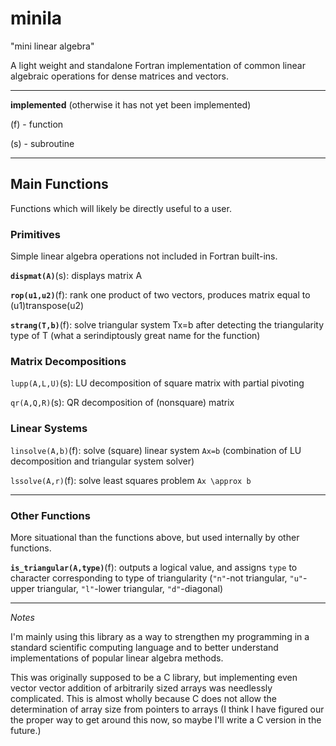 # minila

"mini linear algebra"

A light weight and standalone Fortran implementation of common linear algebraic operations for dense matrices and vectors.

---

**implemented** (otherwise it has not yet been implemented)

(f) - function

(s) - subroutine

---

## Main Functions 

Functions which will likely be directly useful to a user.

### Primitives

Simple linear algebra operations not included in Fortran built-ins.

**`dispmat(A)`**(s): displays matrix A

**`rop(u1,u2)`**(f): rank one product of two vectors, produces matrix equal to (u1)transpose(u2)

**`strang(T,b)`**(f): solve triangular system Tx=b after detecting the triangularity type of T (what a serindiptously great name for the function)

### Matrix Decompositions

`lupp(A,L,U)`(s): LU decomposition of square matrix with partial pivoting

`qr(A,Q,R)`(s): QR decomposition of (nonsquare) matrix

### Linear Systems

`linsolve(A,b)`(f): solve (square) linear system `Ax=b` (combination of LU decomposition and triangular system solver)

`lssolve(A,r)`(f): solve least squares problem `Ax \approx b`

---

### Other Functions

More situational than the functions above, but used internally by other functions.

**`is_triangular(A,type)`**(f): outputs a logical value, and assigns `type` to character corresponding to type of triangularity (`"n"`-not triangular, `"u"`-upper triangular, `"l"`-lower triangular, `"d"`-diagonal)

---

*Notes*

I'm mainly using this library as a way to strengthen my programming
in a standard scientific computing language and to better understand
implementations of popular linear algebra methods.

This was originally supposed to be a C library, but implementing
even vector vector addition of arbitrarily sized arrays was
needlessly complicated. This is almost wholly because C does not
allow the determination of array size from pointers to arrays (I think I have figured our the proper way to get around this now, so maybe I'll write a C version in the future.)

